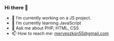 ### Hi there 👋

- 🔭 I’m currently working on a JS project.
- 🌱 I’m currently learning JavaScript
- 💬 Ask me about PHP, HTML, CSS
- 📫 How to reach me: merveszksn55@gmail.com

